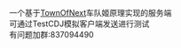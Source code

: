 一个基于[TownOfNext](https://github.com/KARPED1EM/TownOfNext)车队姬原理实现的服务端  
可通过TestCDJ模拟客户端发送进行测试  
有问题加群:837094490  